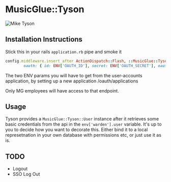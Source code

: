 # MusicGlue::Tyson

![Mike Tyson]('http://www.returnofkings.com/wp-content/uploads/2014/01/tyson-2.jpg')

## Installation Instructions

Stick this in your rails `application.rb` pipe and smoke it

```ruby
config.middleware.insert_after ActionDispatch::Flash, ::MusicGlue::Tyson,
        oauth: { id: ENV['OAUTH_ID'], secret: ENV['OAUTH_SECRET'], oauth_options: { provider_ignores_state: true } }
```

The two ENV params you will have to get from the user-accounts application, by setting up a new application /oauth/applications

Only MG employees will have access to that endpoint.

## Usage

Tyson provides a `MusicGlue::Tyson::User` instance after it retrieves some basic credentials from the api in the `env['warden'].user` variable. It's up to you to decide how you want to decorate this. Either bind it to a local represetnation in your own database with permissions etc, or just use it as is.

## TODO

 - Logout
 - SSO Log Out

